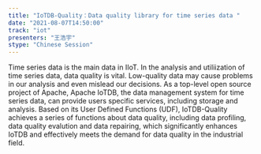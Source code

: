 ```yaml
---
title: "IoTDB-Quality：Data quality library for time series data "
date: "2021-08-07T14:50:00" 
track: "iot"
presenters: "王浩宇"
stype: "Chinese Session"
---
```

Time series data is the main data in IIoT. In the analysis and utiliization of time series data, data quality is vital. Low-quality data may cause problems in our analysis and even mislead our decisions.
As a top-level open source project of Apache, Apache IoTDB, the data management system for time series data, can provide users specific services, including storage and analysis. Based on its User Defined Functions (UDF), IoTDB-Quality achieves a series of functions about data quality, including data profiling, data quality evalution and data repairing, which significantly enhances IoTDB and effectively meets the demand for data quality in the industrial field.